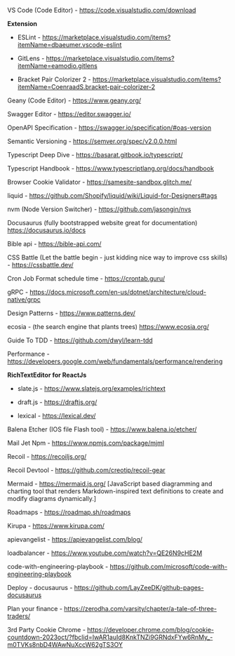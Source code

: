 VS Code (Code Editor) - https://code.visualstudio.com/download

**Extension**

* ESLint - https://marketplace.visualstudio.com/items?itemName=dbaeumer.vscode-eslint

* GitLens - https://marketplace.visualstudio.com/items?itemName=eamodio.gitlens 

* Bracket Pair Colorizer 2 - https://marketplace.visualstudio.com/items?itemName=CoenraadS.bracket-pair-colorizer-2

Geany (Code Editor) - https://www.geany.org/

Swagger Editor - https://editor.swagger.io/

OpenAPI Specification - https://swagger.io/specification/#oas-version

Semantic Versioning - https://semver.org/spec/v2.0.0.html

Typescript Deep Dive - https://basarat.gitbook.io/typescript/

Typescript Handbook - https://www.typescriptlang.org/docs/handbook

Browser Cookie Validator - https://samesite-sandbox.glitch.me/

liquid - https://github.com/Shopify/liquid/wiki/Liquid-for-Designers#tags

nvm (Node Version Switcher) - https://github.com/jasongin/nvs

Docusaurus (fully bootstrapped website great for documentation)  https://docusaurus.io/docs

Bible api - https://bible-api.com/

CSS Battle (Let the battle begin - just kidding nice way to improve css skills) - https://cssbattle.dev/

Cron Job Format schedule time - https://crontab.guru/

gRPC - https://docs.microsoft.com/en-us/dotnet/architecture/cloud-native/grpc

Design Patterns - https://www.patterns.dev/

ecosia - (the search engine that plants trees) https://www.ecosia.org/

Guide To TDD - https://github.com/dwyl/learn-tdd

Performance - https://developers.google.com/web/fundamentals/performance/rendering

**RichTextEditor for ReactJs**

  * slate.js - https://www.slatejs.org/examples/richtext

  * draft.js - https://draftjs.org/

  * lexical - https://lexical.dev/

Balena Etcher (IOS file Flash tool) - https://www.balena.io/etcher/

Mail Jet Npm - https://www.npmjs.com/package/mjml

Recoil - https://recoiljs.org/

Recoil Devtool - https://github.com/creotip/recoil-gear

Mermaid - https://mermaid.js.org/ [JavaScript based diagramming and charting tool that renders Markdown-inspired text definitions to create and modify diagrams dynamically.]

Roadmaps - https://roadmap.sh/roadmaps

Kirupa - https://www.kirupa.com/

apievangelist - https://apievangelist.com/blog/

loadbalancer - https://www.youtube.com/watch?v=QE26N9cHE2M

code-with-engineering-playbook - https://github.com/microsoft/code-with-engineering-playbook

Deploy - docusaurus - https://github.com/LayZeeDK/github-pages-docusaurus

Plan your finance - https://zerodha.com/varsity/chapter/a-tale-of-three-traders/

3rd Party Cookie Chrome - https://developer.chrome.com/blog/cookie-countdown-2023oct/?fbclid=IwAR1auId8KnkTNZi9GRNdxFYw6RnMy_-m0TVKs8nbD4WAwNuXccW62gTS3OY
